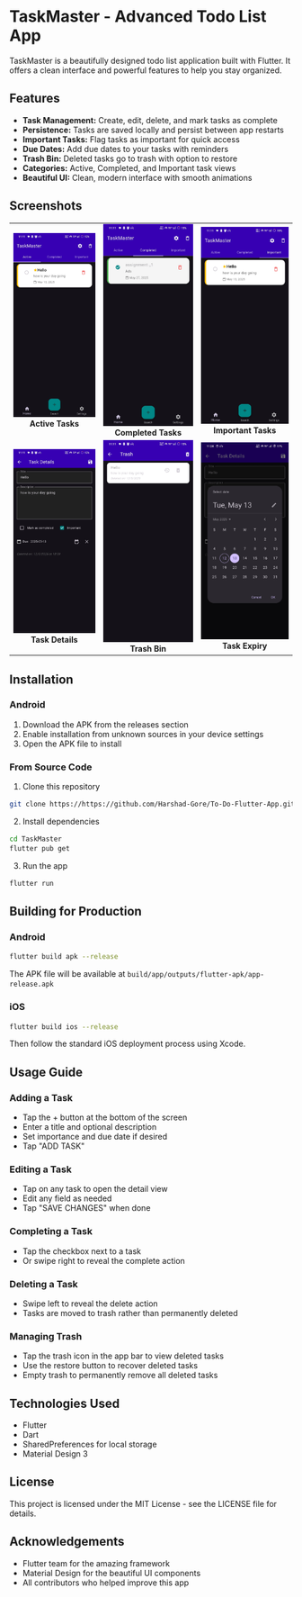 # TaskMaster - Advanced Todo List App

TaskMaster is a beautifully designed todo list application built with Flutter. It offers a clean interface and powerful features to help you stay organized.

## Features

- **Task Management:** Create, edit, delete, and mark tasks as complete
- **Persistence:** Tasks are saved locally and persist between app restarts
- **Important Tasks:** Flag tasks as important for quick access
- **Due Dates:** Add due dates to your tasks with reminders
- **Trash Bin:** Deleted tasks go to trash with option to restore
- **Categories:** Active, Completed, and Important task views
- **Beautiful UI:** Clean, modern interface with smooth animations

## Screenshots

<table>
    <tr>
        <td align="center">
            <img src="screenshots/Screenshot_20250512_231117.jpg" alt="Active Tasks" width="250"/><br/>
            <b>Active Tasks</b>
        </td>
        <td align="center">
            <img src="screenshots/Screenshot_20250512_231120.jpg" alt="Completed Tasks" width="250"/><br/>
            <b>Completed Tasks</b>
        </td>
        <td align="center">
            <img src="screenshots/Screenshot_20250512_231125.jpg" alt="Important Tasks" width="250"/><br/>
            <b>Important Tasks</b>
        </td>
    </tr>
    <tr>
        <td align="center">
            <img src="screenshots/Screenshot_20250512_231131.jpg" alt="Task Details" width="250"/><br/>
            <b>Task Details</b>
        </td>
        <td align="center">
            <img src="screenshots/Screenshot_20250512_231147.jpg" alt="Trash Bin" width="250"/><br/>
            <b>Trash Bin</b>
        </td>
        <td align="center">
            <img src="screenshots/Screenshot_20250512_232437.jpg" alt="Trash Bin" width="250"/><br/>
            <b>Task Expiry</b>
        </td>
    </tr>
</table>

## Installation

### Android

1. Download the APK from the releases section
2. Enable installation from unknown sources in your device settings
3. Open the APK file to install

### From Source Code

1. Clone this repository
```bash
git clone https://https://github.com/Harshad-Gore/To-Do-Flutter-App.git
```

2. Install dependencies
```bash
cd TaskMaster
flutter pub get
```

3. Run the app
```bash
flutter run
```

## Building for Production

### Android

```bash
flutter build apk --release
```
The APK file will be available at `build/app/outputs/flutter-apk/app-release.apk`

### iOS

```bash
flutter build ios --release
```
Then follow the standard iOS deployment process using Xcode.

## Usage Guide

### Adding a Task
- Tap the + button at the bottom of the screen
- Enter a title and optional description
- Set importance and due date if desired
- Tap "ADD TASK"

### Editing a Task
- Tap on any task to open the detail view
- Edit any field as needed
- Tap "SAVE CHANGES" when done

### Completing a Task
- Tap the checkbox next to a task
- Or swipe right to reveal the complete action

### Deleting a Task
- Swipe left to reveal the delete action
- Tasks are moved to trash rather than permanently deleted

### Managing Trash
- Tap the trash icon in the app bar to view deleted tasks
- Use the restore button to recover deleted tasks
- Empty trash to permanently remove all deleted tasks

## Technologies Used

- Flutter
- Dart
- SharedPreferences for local storage
- Material Design 3

## License

This project is licensed under the MIT License - see the LICENSE file for details.

## Acknowledgements

- Flutter team for the amazing framework
- Material Design for the beautiful UI components
- All contributors who helped improve this app
